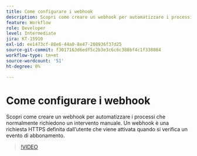 ```yaml
---
title: Come configurare i webhook
description: Scopri come creare un webhook per automatizzare i processi che normalmente richiedono un intervento manuale
feature: Workflow
role: Developer
level: Intermediate
jira: KT-15910
exl-id: ee1473cf-88e6-44a0-8e47-208936f37d25
source-git-commit: f3017163d6edf5c2b3e3c6c6c388bf4c1f338084
workflow-type: tm+mt
source-wordcount: '51'
ht-degree: 0%

---
```


# Come configurare i webhook

Scopri come creare un webhook per automatizzare i processi che normalmente richiedono un intervento manuale. Un webhook è una richiesta HTTPS definita dall’utente che viene attivata quando si verifica un evento di abbonamento.

>[!VIDEO](https://video.tv.adobe.com/v/3432694?quality=12&learn=on&hidetitle=true)
